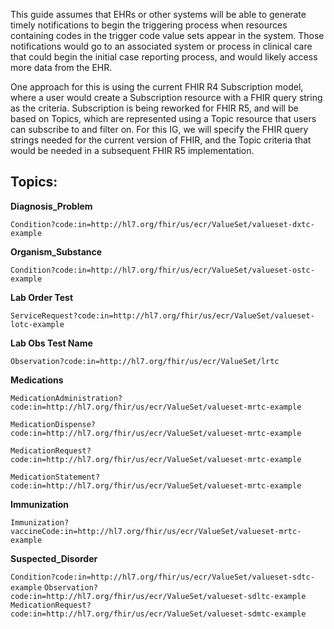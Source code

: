 This guide assumes that EHRs or other systems will be able to generate timely notifications to begin the triggering process when resources containing codes in the trigger code value sets appear in the system. Those notifications would go to an associated system or process in clinical care that could begin the initial case reporting process, and would likely access more data from the EHR.


One approach for this is using the current FHIR R4 Subscription model, where a user would create a Subscription resource with a FHIR query string as the criteria. Subscription is being reworked for FHIR R5, and will be based on Topics, which are represented using a Topic resource that users can subscribe to and filter on. For this IG, we will specify the FHIR query strings needed for the current version of FHIR, and the Topic criteria that would be needed in a subsequent FHIR R5 implementation.

## Topics:
**Diagnosis_Problem**

`Condition?code:in=http://hl7.org/fhir/us/ecr/ValueSet/valueset-dxtc-example`

**Organism_Substance**

`Condition?code:in=http://hl7.org/fhir/us/ecr/ValueSet/valueset-ostc-example`

**Lab Order Test**

`ServiceRequest?code:in=http://hl7.org/fhir/us/ecr/ValueSet/valueset-lotc-example`

**Lab Obs Test Name**

`Observation?code:in=http://hl7.org/fhir/us/ecr/ValueSet/lrtc`

**Medications**

`MedicationAdministration?code:in=http://hl7.org/fhir/us/ecr/ValueSet/valueset-mrtc-example`

`MedicationDispense?code:in=http://hl7.org/fhir/us/ecr/ValueSet/valueset-mrtc-example`

`MedicationRequest?code:in=http://hl7.org/fhir/us/ecr/ValueSet/valueset-mrtc-example`

`MedicationStatement?code:in=http://hl7.org/fhir/us/ecr/ValueSet/valueset-mrtc-example`

**Immunization**

`Immunization?vaccineCode:in=http://hl7.org/fhir/us/ecr/ValueSet/valueset-mrtc-example`

**Suspected_Disorder**

`Condition?code:in=http://hl7.org/fhir/us/ecr/ValueSet/valueset-sdtc-example`
`Observation?code:in=http://hl7.org/fhir/us/ecr/ValueSet/valueset-sdltc-example`
`MedicationRequest?code:in=http://hl7.org/fhir/us/ecr/ValueSet/valueset-sdmtc-example`
